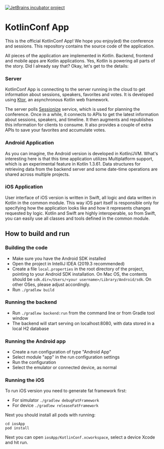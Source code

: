 [![JetBrains incubator project](http://jb.gg/badges/official.svg)](https://confluence.jetbrains.com/display/ALL/JetBrains+on+GitHub) 

# KotlinConf App

This is the official KotlinConf App! We hope you enjoy(ed) the conference and sessions. This repository contains the source code of the application. 

All pieces of the application are implemented in *Kotlin*. Backend, frontend and mobile apps are Kotlin applications.
Yes, Kotlin is powering all parts of the story. Did I already say that? Okay, let's get to the details:

### Server

KotlinConf App is connecting to the server running in the cloud to get information about sessions,
speakers, favorites and votes. It is developed using [Ktor](https://ktor.io), an asynchronous Kotlin web framework.

The server polls [Sessionize](https://sessionize.com) service, which is used for planning the conference. 
Once in a while, it connects to APIs to get the latest information about sessions, speakers, and timeline. 
It then augments and republishes this information for clients to consume. 
It also provides a couple of extra APIs to save your favorites and accumulate votes.

### Android Application

As you can imagine, the Android version is developed in Kotlin/JVM. What's interesting here is that this time
application utilizes Multiplatform support, which is an experimental feature in Kotlin 1.3.61. Data structures for retrieving data from the backend server and some date-time operations are shared across multiple projects.

### iOS Application

User interface of iOS version is written in Swift, all logic and data written in Kotlin in the common module. 
This way iOS part itself is responsible only for specifying how the application looks like and how it represents changes requested by logic. Kotlin and Swift are highly interoperable, so from Swift, you can easily use all classes and tools defined in the common module. 

## How to build and run

### Building the code

 * Make sure you have the Android SDK installed
 * Open the project in IntelliJ IDEA (2019.3 recommended)
 * Create a file `local.properties` in the root directory of the project, pointing to your Android SDK installation. On Mac OS, the contents should be `sdk.dir=/Users/<your username>/Library/Android/sdk`. On other OSes, please adjust accordingly.
 * Run `./gradlew build`

### Running the backend
 
 * Run `./gradlew backend:run` from the command line or from Gradle tool window
 * The backend will start serving on localhost:8080, with data stored in a local H2 database

### Running the Android app

 * Create a run configuration of type "Android App"
 * Select module "app" in the run configuration settings
 * Run the configuration
 * Select the emulator or connected device, as normal

### Running the iOS

To run iOS version you need to generate fat framework first:
 * For simulator `./gradlew debugFatFramework`
 * For device `./gradlew releaseFatFramework`
  
Next you should install all pods with running:
```
cd iosApp
pod install
```

Next you can open `iosApp/KotlinConf.xcworkspace`, select a device Xcode and hit run.

